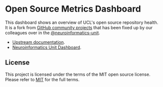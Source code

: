 # Open Source Metrics Dashboard

This dashboard shows an overview of UCL's open source repository health. 
It is a fork from [GitHub community projects](https://github-community-projects.github.io/org-metrics-dashboard) that has been fixed up by our colleagues over in the [@neuroinformatics-unit](https://github.com/neuroinformatics-unit).

- [Upstream documentation](https://github.com/github-community-projects/org-metrics-dashboard/blob/main/README.md#setting-up-the-project-for-your-organization).
- [Neuroinformatics Unit Dashboard](https://neuroinformatics.dev/dashboard/).


## License

This project is licensed under the terms of the MIT open source license. Please refer to [MIT](./LICENSE.md) for the full terms.

